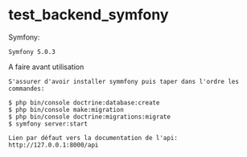 # test_backend_symfony

Symfony:

    Symfony 5.0.3

A faire avant utilisation

    S'assurer d'avoir installer symmfony puis taper dans l'ordre les commandes:

    $ php bin/console doctrine:database:create
    $ php bin/console make:migration
    $ php bin/console doctrine:migrations:migrate
    $ symfony server:start

    Lien par défaut vers la documentation de l'api: http://127.0.0.1:8000/api
